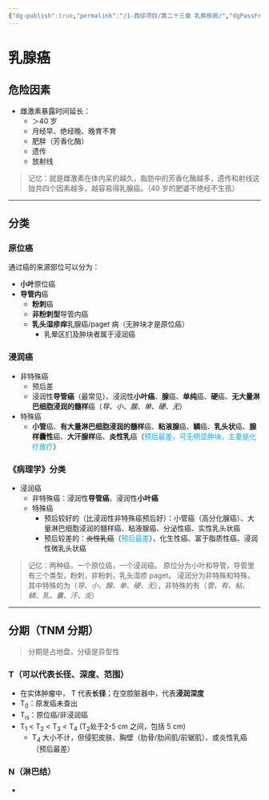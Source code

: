 ```yaml
---
{"dg-publish":true,"permalink":"/1-西综项目/第二十三章 乳房疾病/","dgPassFrontmatter":true}
---
```


# 乳腺癌
## 危险因素
- 雌激素暴露时间延长：
	- ＞40 岁
	- 月经早、绝经晚、晚育不育
	- 肥胖（芳香化酶）
	- 遗传
	- 放射线

>记忆：就是雌激素在体内呆的越久，脂肪中的芳香化酶越多，遗传和射线这拢共四个因素越多，越容易得乳腺癌。（40 岁的肥婆不绝经不生孩）
---
## 分类
### 原位癌
通过癌的来源部位可以分为：
- **小叶**原位癌
- **导管内**癌
	- **粉刺**癌
	- **非粉刺型**导管内癌
	- **乳头湿疹痒**乳腺癌/paget 病（无肿块才是原位癌）
		- 乳晕区扪及肿块者属于浸润癌

### 浸润癌
- 非特殊癌
	- 预后差
	- 浸润性**导管癌**（最常见）、浸润性**小叶癌**、**腺**癌、**单纯**癌、**硬**癌、**无大量淋巴细胞浸润的髓样**癌（*导、小、腺、单、硬、无*）
- 特殊癌
	- **小管**癌、**有大量淋巴细胞浸润的髓样**癌、**粘液腺**癌、**鳞**癌、**乳头状**癌、**腺样囊性**癌、**大汗腺样**癌、**炎性乳**癌（<font color="#00b0f0">预后最差，可无明显肿块，主要是化疗放疗</font>）

### 《病理学》分类
- 浸润癌
	- 非特殊癌：浸润性**导管癌**、浸润性**小叶癌**
	- 特殊癌
		- 预后较好的（比浸润性非特殊癌预后好）：小管癌（高分化腺癌）、大量淋巴细胞浸润的髓样癌、粘液腺癌、分泌性癌、实性乳头状癌
		- 预后较差的：~~炎性乳癌~~（<font color="#00b0f0">预后最差</font>）、化生性癌、富于脂质性癌、浸润性微乳头状癌

>记忆：两种癌，一个原位癌，一个浸润癌。
>原位分为小叶和导管，导管里有三个类型，粉刺，非粉刺，乳头湿疹 paget。
>浸润分为非特殊和特殊，其中特殊的为（*导、小、腺、单、硬、无*），非特殊的有（*管、有、粘、鳞、乳、囊、汗、炎*）

---
## 分期（TNM 分期）
>分期是占地盘，分级是异型性
### T（可以代表长径、深度、范围）
- 在实体肿瘤中， T 代表**长径**；在空腔脏器中，代表**浸润深度**
- T<sub>0</sub>：原发癌未查出
- T<sub>is</sub>：原位癌/非浸润癌
- T<sub>1</sub> < T<sub>2</sub> < T<sub>3</sub> < T<sub>4</sub> (T<sub>2</sub>处于2-5 cm 之间，包括 5 cm)
	- T<sub>4</sub> 大小不计，但侵犯皮肤、胸壁（肋骨/肋间肌/前锯肌）、或炎性乳癌 （预后最差）

### N（淋巴结）
- 
